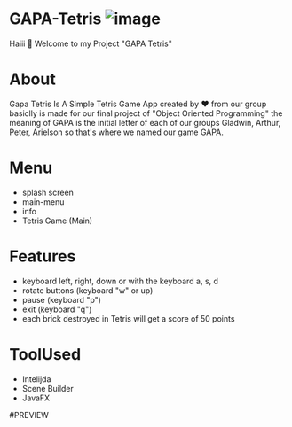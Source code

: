 # GAPA-Tetris ![image](https://user-images.githubusercontent.com/74284209/206341616-32de0703-1d76-4c0d-be96-58ca256fc08a.png)

Haiii 👋 Welcome to my Project "GAPA Tetris" 

# About
Gapa Tetris Is A Simple Tetris Game App created by ❤️ from our group basiclly is made for our final project of "Object Oriented Programming"
the meaning of GAPA is the initial letter of each of our groups Gladwin, Arthur, Peter, Arielson so that's where we named our game GAPA.

# Menu
- splash screen
- main-menu
- info
- Tetris Game (Main)

# Features 
- keyboard left, right, down or with the keyboard a, s, d
- rotate buttons (keyboard "w" or up)
- pause (keyboard "p") 
- exit  (keyboard "q")
- each brick destroyed in Tetris will get a score of 50 points

# ToolUsed
- Intelijda
- Scene Builder
- JavaFX

#PREVIEW
